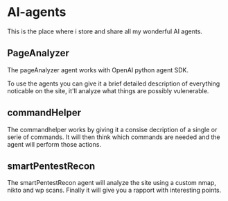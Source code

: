 # AI-agents

This is the place where i store and share all my wonderful AI agents.


## PageAnalyzer
The pageAnalyzer agent works with OpenAI python agent SDK.

To use the agents you can give it a brief detailed description of everything noticable on the site, it'll analyze what things are possibly vulenerable.

## commandHelper
The commandhelper works by giving it a consise decription of a single or serie of commands. It will then think which commands are needed and the agent will perform those actions.

## smartPentestRecon
The smartPentestRecon agent will analyze the site using a custom nmap, nikto and wp scans. Finally it will give you a rapport with interesting points.